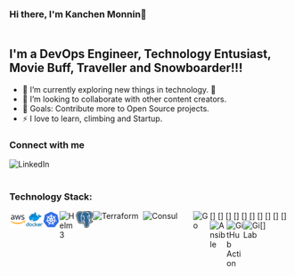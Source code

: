 ### Hi there, I'm Kanchen Monnin👋 <div align = 'right'>![]()</div>

## I'm a DevOps Engineer, Technology Entusiast, Movie Buff, Traveller and Snowboarder!!!

- 🌱 I’m currently exploring new things in technology. 🤣
- 👯 I’m looking to collaborate with other content creators.
- 🥅 Goals: Contribute more to Open Source projects.
- ⚡ I love to learn, climbing and Startup.

### Connect with me

[<img align="left" alt="LinkedIn" src="https://img.shields.io/badge/linkedin-%230077B5.svg?&style=for-the-badge&logo=linkedin&logoColor=white" />][linkedin]

<br />
<br />

### Technology Stack:

[<img align="left" alt="AWS" width="30px" src="https://raw.githubusercontent.com/github/explore/fbceb94436312b6dacde68d122a5b9c7d11f9524/topics/aws/aws.png" />]
[<img align="left" alt="Docker" width="30px" src="https://raw.githubusercontent.com/github/explore/80688e429a7d4ef2fca1e82350fe8e3517d3494d/topics/docker/docker.png" />]
[<img align="left" alt="Kubernetes" width="30px" src="https://raw.githubusercontent.com/github/explore/80688e429a7d4ef2fca1e82350fe8e3517d3494d/topics/kubernetes/kubernetes.png" />]
[<img align="left" alt="Helm3" width="30px" src="https://helm.sh/img/helm.svg" />]
[<img align="left" alt="Postgresql" width="30px" src="https://raw.githubusercontent.com/github/explore/80688e429a7d4ef2fca1e82350fe8e3517d3494d/topics/postgresql/postgresql.png" />]
[<img align="left" alt="Terraform" width="90px" src="https://www.terraform.io/assets/images/logo-hashicorp-3f10732f.svg" />]
[<img align="left" alt="Consul" width="90px" src="https://www.pikpng.com/transpng/immRJJh/" />]
[<img align="left" alt="Go" width="30px" src="https://cdn.jsdelivr.net/npm/simple-icons@v3/icons/go.svg" />]
[<img align="left" alt="Ansible" width="30px" src="https://upload.wikimedia.org/wikipedia/commons/2/24/Ansible_logo.svg" />]
[<img align="left" alt="GitHub Action" width="30px" src="https://avatars.githubusercontent.com/u/44036562?s=200&v=4" />]
[<img align="left" alt="GiLab" width="30px" src="https://about.gitlab.com/images/press/logo/png/gitlab-logo-gray-rgb.png" />]
<br />
<br />

<!--START_SECTION:waka-->
<!--END_SECTION:waka-->

[linkedin]: https://www.linkedin.com/in/kanchen-monnin-b284ab91/
